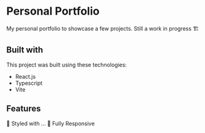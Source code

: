 # Personal Portfolio

My personal portfolio to showcase a few projects.
Still a work in progress 🏗️

## Built with

This project was built using these technologies:

- React.js
- Typescript
- Vite

## Features

🎨 Styled with ...
📱 Fully Responsive
